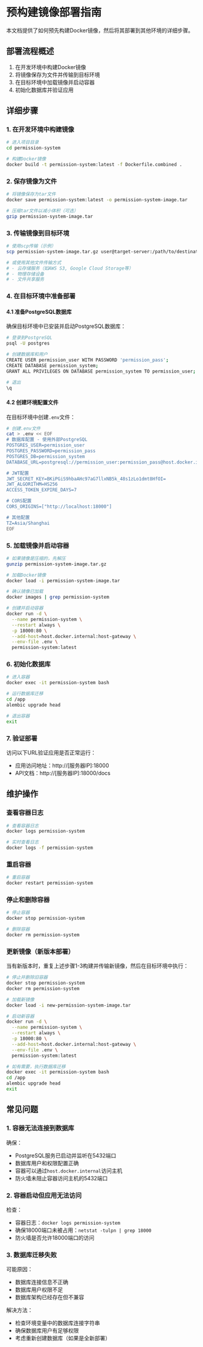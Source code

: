 # 预构建镜像部署指南

本文档提供了如何预先构建Docker镜像，然后将其部署到其他环境的详细步骤。

## 部署流程概述

1. 在开发环境中构建Docker镜像
2. 将镜像保存为文件并传输到目标环境
3. 在目标环境中加载镜像并启动容器
4. 初始化数据库并验证应用

## 详细步骤

### 1. 在开发环境中构建镜像

```bash
# 进入项目目录
cd permission-system

# 构建Docker镜像
docker build -t permission-system:latest -f Dockerfile.combined .
```

### 2. 保存镜像为文件

```bash
# 将镜像保存为tar文件
docker save permission-system:latest -o permission-system-image.tar

# 压缩tar文件以减小体积（可选）
gzip permission-system-image.tar
```

### 3. 传输镜像到目标环境

```bash
# 使用scp传输（示例）
scp permission-system-image.tar.gz user@target-server:/path/to/destination/

# 或使用其他文件传输方式
# - 云存储服务（如AWS S3, Google Cloud Storage等）
# - 物理存储设备
# - 文件共享服务
```

### 4. 在目标环境中准备部署

#### 4.1 准备PostgreSQL数据库

确保目标环境中已安装并启动PostgreSQL数据库：

```bash
# 登录到PostgreSQL
psql -U postgres

# 创建数据库和用户
CREATE USER permission_user WITH PASSWORD 'permission_pass';
CREATE DATABASE permission_system;
GRANT ALL PRIVILEGES ON DATABASE permission_system TO permission_user;

# 退出
\q
```

#### 4.2 创建环境配置文件

在目标环境中创建`.env`文件：

```bash
# 创建.env文件
cat > .env << EOF
# 数据库配置 - 使用外部PostgreSQL
POSTGRES_USER=permission_user
POSTGRES_PASSWORD=permission_pass
POSTGRES_DB=permission_system
DATABASE_URL=postgresql://permission_user:permission_pass@host.docker.internal:5432/permission_system

# JWT配置
JWT_SECRET_KEY=BKiPGiS9hbaAHc97aG7llxNB5k_48s1zLo1dmt8HfOI=
JWT_ALGORITHM=HS256
ACCESS_TOKEN_EXPIRE_DAYS=7

# CORS配置
CORS_ORIGINS=["http://localhost:18000"]

# 其他配置
TZ=Asia/Shanghai
EOF
```

### 5. 加载镜像并启动容器

```bash
# 如果镜像是压缩的，先解压
gunzip permission-system-image.tar.gz

# 加载Docker镜像
docker load -i permission-system-image.tar

# 确认镜像已加载
docker images | grep permission-system

# 创建并启动容器
docker run -d \
  --name permission-system \
  --restart always \
  -p 18000:80 \
  --add-host=host.docker.internal:host-gateway \
  --env-file .env \
  permission-system:latest
```

### 6. 初始化数据库

```bash
# 进入容器
docker exec -it permission-system bash

# 运行数据库迁移
cd /app
alembic upgrade head

# 退出容器
exit
```

### 7. 验证部署

访问以下URL验证应用是否正常运行：
- 应用访问地址：http://[服务器IP]:18000
- API文档：http://[服务器IP]:18000/docs

## 维护操作

### 查看容器日志

```bash
# 查看容器日志
docker logs permission-system

# 实时查看日志
docker logs -f permission-system
```

### 重启容器

```bash
# 重启容器
docker restart permission-system
```

### 停止和删除容器

```bash
# 停止容器
docker stop permission-system

# 删除容器
docker rm permission-system
```

### 更新镜像（新版本部署）

当有新版本时，重复上述步骤1-3构建并传输新镜像，然后在目标环境中执行：

```bash
# 停止并删除旧容器
docker stop permission-system
docker rm permission-system

# 加载新镜像
docker load -i new-permission-system-image.tar

# 启动新容器
docker run -d \
  --name permission-system \
  --restart always \
  -p 18000:80 \
  --add-host=host.docker.internal:host-gateway \
  --env-file .env \
  permission-system:latest

# 如有需要，执行数据库迁移
docker exec -it permission-system bash
cd /app
alembic upgrade head
exit
```

## 常见问题

### 1. 容器无法连接到数据库

确保：
- PostgreSQL服务已启动并监听在5432端口
- 数据库用户和权限配置正确
- 容器可以通过`host.docker.internal`访问主机
- 防火墙未阻止容器访问主机的5432端口

### 2. 容器启动但应用无法访问

检查：
- 容器日志：`docker logs permission-system`
- 确保18000端口未被占用：`netstat -tulpn | grep 18000`
- 防火墙是否允许18000端口的访问

### 3. 数据库迁移失败

可能原因：
- 数据库连接信息不正确
- 数据库用户权限不足
- 数据库架构已经存在但不兼容

解决方法：
- 检查环境变量中的数据库连接字符串
- 确保数据库用户有足够权限
- 考虑重新创建数据库（如果是全新部署）
